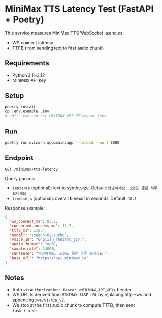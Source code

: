 # MiniMax TTS Latency Test (FastAPI + Poetry)

This service measures MiniMax TTS WebSocket latencies:
- WS connect latency
- TTFB (from sending text to first audio chunk)

## Requirements
- Python 3.11–3.12
- MiniMax API key

## Setup
```bash
poetry install
cp .env.example .env
# edit .env and set MINIMAX_API_KEY=<your key>
```

## Run
```bash
poetry run uvicorn app.main:app --reload --port 8000
```

## Endpoint
`GET /minimax/tts-latency`

Query params:
- `sentence` (optional): text to synthesize. Default: `안녕하세요. 오늘도 좋은 하루 보내세요.`
- `timeout_s` (optional): overall timeout in seconds. Default: `10.0`

Response example:
```json
{
  "ws_connect_ms": 85.2,
  "connected_success_ms": 12.7,
  "ttfb_ms": 210.4,
  "model": "speech-02-turbo",
  "voice_id": "English_radiant_girl",
  "audio_format": "mp3",
  "sample_rate": 24000,
  "sentence": "안녕하세요. 오늘도 좋은 하루 보내세요.",
  "base_url": "https://api.minimax.io"
}
```

## Notes
- Auth via `Authorization: Bearer <MINIMAX_API_KEY>` header.
- WS URL is derived from `MINIMAX_BASE_URL` by replacing http→ws and appending `/ws/v1/t2a_v2`.
- We stop at the first audio chunk to compute TTFB, then send `task_finish`.
